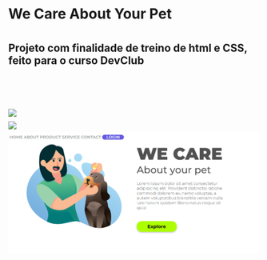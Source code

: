 <h1> We Care About Your Pet <h1/>

<h2> Projeto com finalidade de treino de html e CSS, feito para o curso DevClub <h2>
<br/>
<br/>
<img src="https://img.shields.io/badge/HTML5-E34F26?style=for-the-badge&logo=html5&logoColor=white"/>
<br/>
<img src="https://img.shields.io/badge/CSS3-1572B6?style=for-the-badge&logo=css3&logoColor=white"/>
<br/>
  <img src="https://github.com/mcostarodrigo/we-care-about-your-pet-git/blob/master/Captura%20de%20tela%202022-12-08%20210029.png?raw=true">
